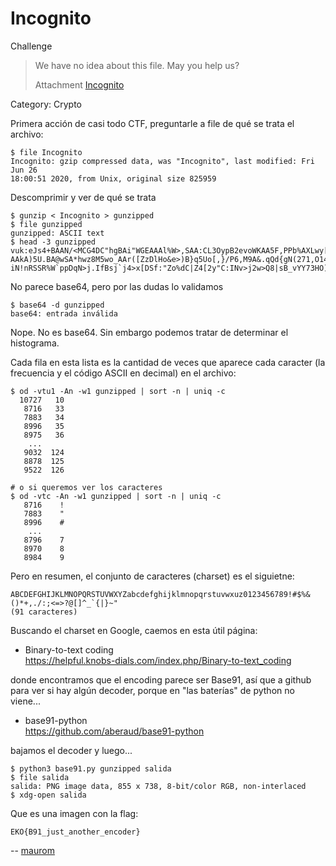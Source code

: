 Incognito
=========

Challenge

> We have no idea about this file. May you help us?
>
> Attachment [Incognito](https://github.com/estebancano-dev/CTF-Writeups/blob/master/20200626%20Ekoparty%20Pre-CTF/Files/Incognito?raw=true)

Category: Crypto

Primera acción de casi todo CTF, preguntarle a file de qué se trata el archivo:

    $ file Incognito
    Incognito: gzip compressed data, was "Incognito", last modified: Fri Jun 26
    18:00:51 2020, from Unix, original size 825959

Descomprimir y ver de qué se trata

    $ gunzip < Incognito > gunzipped
    $ file gunzipped
    gunzipped: ASCII text
    $ head -3 gunzipped
    vuk:eJs4+BAAN/<MCG4DC"hgBAi"WGEAAAl%W>,SAA:CL3OypB2evoWKAA5F,PPb%AXLwy[>KfBA
    AAkA)5U.BA@wSA*hwz8M5wo_AAr([ZzDlHo&e>)B}q5Uo[,}/P6,M9A&.qQd{gN(271,O14pY,R!
    iN!nRSSR%W`ppDqN>j.IfBsj`j4>x[DSf:"Zo%dC|Z4[2y"C:INv>j2w>Q8|sB_vYY73HO)skY+"

No parece base64, pero por las dudas lo validamos

    $ base64 -d gunzipped
    base64: entrada inválida

Nope. No es base64. Sin embargo podemos tratar de determinar el histograma.

Cada fila en esta lista es la cantidad de veces que aparece cada caracter
(la frecuencia y el código ASCII en decimal) en el archivo:

    $ od -vtu1 -An -w1 gunzipped | sort -n | uniq -c
      10727   10
       8716   33
       7883   34
       8996   35
       8975   36
        ...
       9032  124
       8878  125
       9522  126

    # o si queremos ver los caracteres
    $ od -vtc -An -w1 gunzipped | sort -n | uniq -c
       8716    !
       7883    "
       8996    #
        ...
       8796    7
       8970    8
       8984    9

Pero en resumen, el conjunto de caracteres (charset) es el siguietne:

    ABCDEFGHIJKLMNOPQRSTUVWXYZabcdefghijklmnopqrstuvwxuz0123456789!#$%&()*+,./:;<=>?@[]^_`{|}~"
    (91 caracteres)

Buscando el charset en Google, caemos en esta útil página:

- Binary-to-text coding  
  <https://helpful.knobs-dials.com/index.php/Binary-to-text_coding>

donde encontramos que el encoding parece ser Base91, así que a github
para ver si hay algún decoder, porque en "las baterías" de python no viene...

- base91-python  
  <https://github.com/aberaud/base91-python>

bajamos el decoder y luego...

    $ python3 base91.py gunzipped salida
    $ file salida
    salida: PNG image data, 855 x 738, 8-bit/color RGB, non-interlaced
    $ xdg-open salida

Que es una imagen con la flag:

    EKO{B91_just_another_encoder}

-- [maurom](https://maurom.com/)
